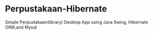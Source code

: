 # Perpustakaan-Hibernate
Simple Perpustakaan(library) Desktop App using Java Swing, Hibernate ORM,and Mysql
